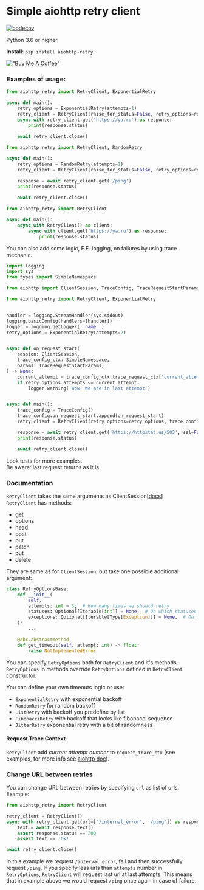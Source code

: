 # Simple aiohttp retry client

[![codecov](https://codecov.io/gh/inyutin/aiohttp_retry/branch/master/graph/badge.svg?token=ZWGAXSF1SP)](https://codecov.io/gh/inyutin/aiohttp_retry)

Python 3.6 or higher.

**Install**: `pip install aiohttp-retry`.

[!["Buy Me A Coffee"](https://www.buymeacoffee.com/assets/img/custom_images/orange_img.png)](https://www.buymeacoffee.com/inyutin)


### Examples of usage:
```python
from aiohttp_retry import RetryClient, ExponentialRetry

async def main():
    retry_options = ExponentialRetry(attempts=1)
    retry_client = RetryClient(raise_for_status=False, retry_options=retry_options)
    async with retry_client.get('https://ya.ru') as response:
        print(response.status)
        
    await retry_client.close()
```
```python
from aiohttp_retry import RetryClient, RandomRetry

async def main():
    retry_options = RandomRetry(attempts=1)
    retry_client = RetryClient(raise_for_status=False, retry_options=retry_options)

    response = await retry_client.get('/ping')
    print(response.status)
        
    await retry_client.close()
```

```python
from aiohttp_retry import RetryClient

async def main():
    async with RetryClient() as client:
        async with client.get('https://ya.ru') as response:
            print(response.status)
```

You can also add some logic, F.E. logging, on failures by using trace mechanic.
```python
import logging
import sys
from types import SimpleNamespace

from aiohttp import ClientSession, TraceConfig, TraceRequestStartParams

from aiohttp_retry import RetryClient, ExponentialRetry


handler = logging.StreamHandler(sys.stdout)
logging.basicConfig(handlers=[handler])
logger = logging.getLogger(__name__)
retry_options = ExponentialRetry(attempts=2)


async def on_request_start(
    session: ClientSession,
    trace_config_ctx: SimpleNamespace,
    params: TraceRequestStartParams,
) -> None:
    current_attempt = trace_config_ctx.trace_request_ctx['current_attempt']
    if retry_options.attempts <= current_attempt:
        logger.warning('Wow! We are in last attempt')


async def main():
    trace_config = TraceConfig()
    trace_config.on_request_start.append(on_request_start)
    retry_client = RetryClient(retry_options=retry_options, trace_configs=[trace_config])

    response = await retry_client.get('https://httpstat.us/503', ssl=False)
    print(response.status)

    await retry_client.close()
```
Look tests for more examples. \
Be aware: last request returns as it is.

### Documentation
`RetryClient` takes the same arguments as ClientSession[[docs](https://docs.aiohttp.org/en/stable/client_reference.html)] \
`RetryClient` has methods:
- get
- options
- head
- post
- put
- patch
- put
- delete

They are same as for `ClientSession`, but take one possible additional argument: 
```python
class RetryOptionsBase:
    def __init__(
        self,
        attempts: int = 3,  # How many times we should retry
        statuses: Optional[Iterable[int]] = None,  # On which statuses we should retry
        exceptions: Optional[Iterable[Type[Exception]]] = None,  # On which exceptions we should retry
    ):
        ...

    @abc.abstractmethod
    def get_timeout(self, attempt: int) -> float:
        raise NotImplementedError

```
You can specify `RetryOptions` both for `RetryClient` and it's methods. 
`RetryOptions` in methods override `RetryOptions` defined in `RetryClient` constructor.

You can define your own timeouts logic or use: 
- ```ExponentialRetry``` with exponential backoff
- ```RandomRetry``` for random backoff
- ```ListRetry``` with backoff you predefine by list
- ```FibonacciRetry``` with backoff that looks like fibonacci sequence
- ```JitterRetry``` exponential retry with a bit of randomness

#### Request Trace Context
`RetryClient` add *current attempt number* to `request_trace_ctx` (see examples, 
for more info see [aiohttp doc](https://docs.aiohttp.org/en/stable/client_advanced.html#aiohttp-client-tracing)).

### Change URL between retries
You can change URL between retries by specifying ```url``` as list of urls. Example:
```python
from aiohttp_retry import RetryClient

retry_client = RetryClient()
async with retry_client.get(url=['/internal_error', '/ping']) as response:
    text = await response.text()
    assert response.status == 200
    assert text == 'Ok!'

await retry_client.close()
```

In this example we request ```/interval_error```, fail and then successfully request ```/ping```.
If you specify less urls than ```attempts``` number in ```RetryOptions```, ```RetryClient``` will request last url at last attempts.
This means that in example above we would request ```/ping``` once again in case of failure.

